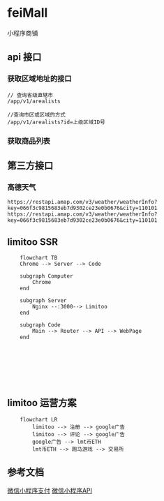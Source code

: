 # feiMall

小程序商铺


## api 接口

### 获取区域地址的接口

```
// 查询省级直辖市
/app/v1/arealists

//查询市区或区域的方式
/app/v1/arealists?id=上级区域ID号
```


### 获取商品列表








## 第三方接口

### 高德天气

```
https://restapi.amap.com/v3/weather/weatherInfo?key=066f3c9815683eb7d9302ce23e0b0676&city=110101
https://restapi.amap.com/v3/weather/weatherInfo?key=066f3c9815683eb7d9302ce23e0b0676&city=110101

```



## limitoo SSR

```mermaid
	flowchart TB
	Chrome --> Server --> Code

	subgraph Computer
		Chrome
	end

	subgraph Server
		Nginx --:3000--> Limitoo
	end

	subgraph Code
		Main --> Router --> API --> WebPage
	end








```



## limitoo 运营方案

```mermaid
	flowchart LR
		limitoo --> 注册 --> google广告
		limitoo --> 评论 --> google广告 
		google广告 --> lmt币ETH
		lmt币ETH --> 跑马游戏 --> 交易所
```



## 参考文档

[微信小程序支付](https://github.com/go-pay/gopay/blob/main/doc/wechat_v3.md)
[微信小程序API](https://github.com/silenceper/wechat/blob/v2/doc/api/README.md)






